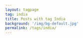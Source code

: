 ```yaml
---
layout: tagpage
tag: india
title: Posts with tag India
background: '/img/bg-default.jpg'
permalink: /tags/india/
---
```


